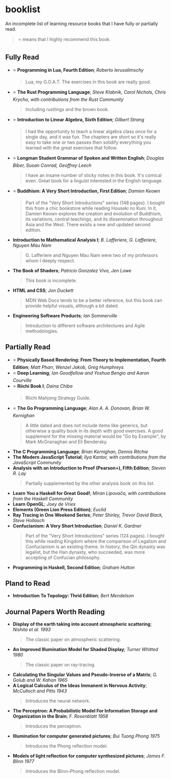 # booklist

An incomplete list of learning resource books that I have fully or partially read.
> :star: means that I highly recommend this book.

## Fully Read
- :star: __Programming in Lua, Fourth Edition__; _Roberto Ierusalimschy_
  > Lua, my G.O.A.T. The exercises in this book are really good.
- :star: __The Rust Programming Language__; _Steve Klabnik, Carol Nichols, Chris Krycho, with contributions from the Rust Community_
  > Including rustlings and the brown book.
- :star: __Introduction to Linear Algebra, Sixth Edition__; _Gilbert Strang_
  > I had the opportunity to teach a linear algebra class once for a single day, and it was fun.
  > The chapters are short so it's really easy to take one or two passes then solidify everything you learned with the great exercises that follow.
- :star: __Longman Student Grammar of Spoken and Written English__; _Douglas Biber, Susan Conrad, Geoffrey Leech_
  > I have an insane number of sticky notes in this book. It's comical even. Great book for a linguist interested in the English language.
- :star: __Buddhism: A Very Short Introduction, First Edition__; _Damien Keown_
  > Part of the "Very Short Introductions" series (148 pages). I bought this from a chic bookstore while reading Houseki no Kuni.
  > In it, Damien Keown explores the creation and evolution of Buddhism, its variations, central teachings, and its dissemination throughout Asia and the West.
  > There exists a new and updated second edition.
- __Introduction to Mathematical Analysis I__; _B. Lafferiere, G. Lafferiere, Nguyen Mau Nam_
  > G. Lafferiere and Nguyen Mau Nam were two of my professors whom I deeply respect.
- __The Book of Shaders__; _Patricio Gonzalez Vivo, Jen Lowe_
  > This book is incomplete.
- __HTML and CSS__; _Jon Duckett_
  > MDN Web Docs tends to be a better reference, but this book can provide helpful visuals, although a bit dated.
- __Engineering Software Products__; _Ian Sommerville_
  > Introduction to different software architectures and Agile methodologies.

## Partially Read
- :star: __Physically Based Rendering: From Theory to Implementation, Fourth Edition__; _Matt Pharr, Wenzel Jakob, Greg Humphreys_
- :star: __Deep Learning__; _Ian Goodfellow and Yoshua Bengio and Aaron Courville_
- :star: __Riichi Book I__; _Daina Chiba_
  > Riichi Mahjong Strategy Guide.
- :star: __The Go Programming Language__; _Alan A. A. Donovan, Brian W. Kernighan_
  > A little dated and does not include items like generics, but otherwise a quality book in its depth with good exercises.
  > A good supplement for the missing material would be "Go by Example", by Mark McGranaghan and Eli Bendersky.
- __The C Programming Language__; _Brian Kernighan, Dennis Ritchie_
- __The Modern JavaScript Tutorial__; _Ilya Kantor, with contributions from the JavaScript Community_
- __Analysis with an Introduction to Proof (Pearson+), Fifth Edition__; _Steven R. Lay_
  > Partially supplemented by the other analysis book on this list.
- __Learn You a Haskell for Great Good!__; _Miran Lipovača, with contributions from the Haskell Community_
- __Learn OpenGL__; _Joey de Vries_
- __Elements (Green Lion Press Edition)__; _Euclid_
- __Ray Tracing in One Weekend Series__; _Peter Shirley, Trevor David Black, Steve Hollasch_
- __Confucianism: A Very Short Introduction__; _Daniel K. Gardner_
  > Part of the "Very Short Introductions" series (124 pages). I bought this while reading Kingdom where the comparison of
  > Legalism and Confucianism is an existing theme. In history, the Qin dynasty was legalist, but the Han dynasty, who succeeded,
  > was more accepting of Confucian philosophy.
- __Programming in Haskell, Second Edition__; _Graham Hutton_

## Pland to Read
- __Introduction To Topology: Thrid Edition__; _Bert Mendelson_

## Journal Papers Worth Reading
- __Display of the earth taking into account atmospheric scattering__; _Nishita et al. 1993_
  > The classic paper on atmospheric scattering.
- __An Improved Illumination Model for Shaded Display__; _Turner Whitted 1980_
  > The classic paper on ray-tracing.
- __Calculating the Singular Values and Pseudo-Inverse of a Matrix__; _G. Golub and W. Kahan 1965_
- __A Logical Calculus of the Ideas Immanent in Nervous Activity__; _McCulloch and Pitts 1943_
  > Introduces the neural network.
- __The Perceptron: A Probabilistic Model For Information Storage and Organization in the Brain__; _F. Rosenblatt 1958_
  > Introduces the perceptron.
- __Illumination for computer generated pictures__; _Bui Tuong Phong 1975_
  > Introduces the Phong reflection model.
- __Models of light reflection for computer synthesized pictures__; _James F. Blinn 1977_
  > Introduces the Blinn–Phong reflection model.

<!--
- __Precomputed Atmospheric Scattering__; _Eric Bruneton and Fabrice Neyret 2008_
- __Real-Time Rendering of Planets with Atmospheres__; _Schafhitzel et al._
- __Singular Value Decomposition on GPU using CUDA__; _Sheetal Lahabar and P J Narayanan 2009_
-->

<!-- braiding sweetgrass -->

[pil-4th/tree/master]: https://github.com/edibblepdx/pil-4th
[gobook/tree/master]: https://github.com/edibblepdx/gobook
